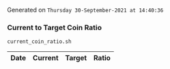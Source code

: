 Generated on `Thursday 30-September-2021 at 14:40:36`

### Current to Target Coin Ratio
`current_coin_ratio.sh`

Date|Current|Target|Ratio
---|---|---|---
